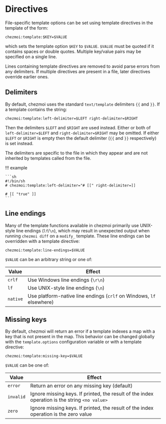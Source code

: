 # Directives

File-specific template options can be set using template directives in the
template of the form:

    chezmoi:template:$KEY=$VALUE

which sets the template option `$KEY` to `$VALUE`. `$VALUE` must be quoted if it
contains spaces or double quotes. Multiple key/value pairs may be specified on a
single line.

Lines containing template directives are removed to avoid parse errors from any
delimiters. If multiple directives are present in a file, later directives
override earlier ones.

## Delimiters

By default, chezmoi uses the standard `text/template` delimiters `{{` and `}}`.
If a template contains the string:

    chezmoi:template:left-delimiter=$LEFT right-delimiter=$RIGHT

Then the delimiters `$LEFT` and `$RIGHT` are used instead. Either or both of
`left-delimiter=$LEFT` and `right-delimiter=$RIGHT` may be omitted. If either
`$LEFT` or `$RIGHT` is empty then the default delimiter (`{{` and `}}`
respectively) is set instead.

The delimiters are specific to the file in which they appear and are not
inherited by templates called from the file.

!!! example

    ```sh
    #!/bin/sh
    # chezmoi:template:left-delimiter="# [[" right-delimiter=]]

    # [[ "true" ]]
    ```

## Line endings

Many of the template functions available in chezmoi primarily use UNIX-style
line endings (`lf`/`\n`), which may result in unexpected output when running
`chezmoi diff` on a `modify_` template. These line endings can be overridden
with a template directive:

    chezmoi:template:line-endings=$VALUE

`$VALUE` can be an arbitrary string or one of:

| Value    | Effect                                                               |
| -------- | -------------------------------------------------------------------- |
| `crlf`   | Use Windows line endings (`\r\n`)                                    |
| `lf`     | Use UNIX-style line endings (`\n`)                                   |
| `native` | Use platform-native line endings (`crlf` on Windows, `lf` elsewhere) |

## Missing keys

By default, chezmoi will return an error if a template indexes a map with a key
that is not present in the map. This behavior can be changed globally with the
`template.options` configuration variable or with a template directive:

    chezmoi:template:missing-key=$VALUE

`$VALUE` can be one of:

| Value     | Effect                                                                                        |
| --------- | --------------------------------------------------------------------------------------------- |
| `error`   | Return an error on any missing key (default)                                                  |
| `invalid` | Ignore missing keys. If printed, the result of the index operation is the string `<no value>` |
| `zero`    | Ignore missing keys. If printed, the result of the index operation is the zero value          |
